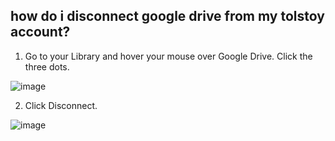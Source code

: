 ## how do i disconnect google drive from my tolstoy account?

1. Go to your Library and hover your mouse over Google Drive. Click the three dots.

![image](https://github.com/user-attachments/assets/099352a6-c7f9-4358-8ecb-faf046dfebea)


2. Click Disconnect.

![image](https://github.com/user-attachments/assets/68cae051-a1b5-4fab-9649-953f266b030c)



